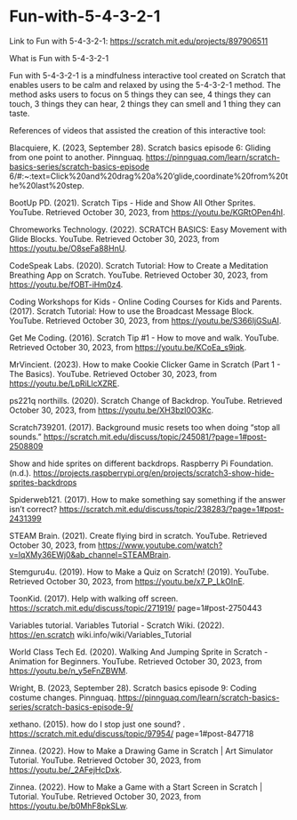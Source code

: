 # Fun-with-5-4-3-2-1

Link to Fun with 5-4-3-2-1: https://scratch.mit.edu/projects/897906511


What is Fun with 5-4-3-2-1

  Fun with 5-4-3-2-1 is a mindfulness interactive tool created on Scratch that enables users to be calm
  and relaxed by using the 5-4-3-2-1 method. The method asks users to focus on 5 things they can see, 4
  things they can touch, 3 things they can hear, 2 things they can smell and 1 thing they can taste.
  

References of videos that assisted the creation of this interactive tool:

  Blacquiere, K. (2023, September 28). Scratch basics episode 6: Gliding from one point to another. 
  Pinnguaq. https://pinnguaq.com/learn/scratch-basics-series/scratch-basics-episode 
  6/#:~:text=Click%20and%20drag%20a%20’glide,coordinate%20from%20the%20last%20step. 
 
  BootUp PD. (2021). Scratch Tips - Hide and Show All Other Sprites. YouTube. Retrieved October 30,
  2023, from https://youtu.be/KGRtOPen4hI. 
  
  Chromeworks Technology. (2022). SCRATCH BASICS: Easy Movement with Glide Blocks. YouTube. Retrieved
  October 30, 2023, from https://youtu.be/O8seFa88HnU. 
  
  CodeSpeak Labs. (2020). Scratch Tutorial: How to Create a Meditation Breathing App on Scratch.
  YouTube. Retrieved October 30, 2023, from https://youtu.be/fOBT-iHm0z4. 
  
  Coding Workshops for Kids - Online Coding Courses for Kids and Parents. (2017). Scratch Tutorial: How
  to use the Broadcast Message Block. YouTube. Retrieved October 30, 2023, from
  https://youtu.be/S366IjGSuAI. 
  
  Get Me Coding. (2016). Scratch Tip #1 - How to move and walk. YouTube. Retrieved October 30, 2023,
  from https://youtu.be/KCoEa_s9iqk. 
  
  MrVincient. (2023). How to make Cookie Clicker Game in Scratch (Part 1 - The Basics). YouTube.
  Retrieved October 30, 2023, from https://youtu.be/LpRiLlcXZRE. 
  
  ps221q northills. (2020). Scratch Change of Backdrop. YouTube. Retrieved October 30, 2023, from
  https://youtu.be/XH3bzl0O3Kc. 
  
  Scratch739201. (2017). Background music resets too when doing “stop all sounds.”
  https://scratch.mit.edu/discuss/topic/245081/?page=1#post-2508809 
  
  Show and hide sprites on different backdrops. Raspberry Pi Foundation. (n.d.).
  https://projects.raspberrypi.org/en/projects/scratch3-show-hide-sprites-backdrops 
  
  Spiderweb121. (2017). How to make something say something if the answer isn’t correct?
  https://scratch.mit.edu/discuss/topic/238283/?page=1#post-2431399 
  
  STEAM Brain. (2021). Create flying bird in scratch. YouTube. Retrieved October 30, 2023, from
  https://www.youtube.com/watch?v=lqXMy36EWj0&ab_channel=STEAMBrain. 
  
  Stemguru4u. (2019). How to Make a Quiz on Scratch! (2019). YouTube. Retrieved October 30, 2023, from
  https://youtu.be/x7_P_LkOInE. 
  
  ToonKid. (2017). Help with walking off screen. https://scratch.mit.edu/discuss/topic/271919/
  page=1#post-2750443 
  
  Variables tutorial. Variables Tutorial - Scratch Wiki. (2022). https://en.scratch
  wiki.info/wiki/Variables_Tutorial 
  
  World Class Tech Ed. (2020). Walking And Jumping Sprite in Scratch - Animation for Beginners. YouTube.
  Retrieved October 30, 2023, from https://youtu.be/n_y5eFnZBWM. 
  
  Wright, B. (2023, September 28). Scratch basics episode 9: Coding costume changes. Pinnguaq.
  https://pinnguaq.com/learn/scratch-basics-series/scratch-basics-episode-9/ 
  
  xethano. (2015). how do I stop just one sound? . https://scratch.mit.edu/discuss/topic/97954/
  page=1#post-847718 
  
  Zinnea. (2022). How to Make a Drawing Game in Scratch | Art Simulator Tutorial. YouTube. Retrieved
  October 30, 2023, from https://youtu.be/_2AFejHcDxk. 
  
  Zinnea. (2022). How to Make a Game with a Start Screen in Scratch | Tutorial. YouTube. Retrieved
  October 30, 2023, from https://youtu.be/b0MhF8pkSLw. 
